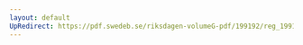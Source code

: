 ```yaml
---
layout: default
UpRedirect: https://pdf.swedeb.se/riksdagen-volumeG-pdf/199192/reg_199192/reg_199192_0863.pdf
---
```

